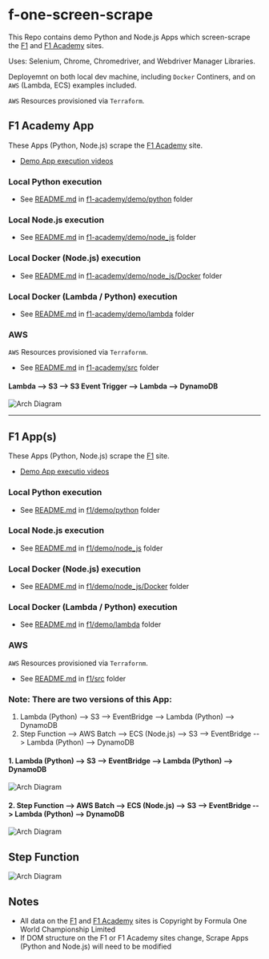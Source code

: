 # f-one-screen-scrape
This Repo contains demo Python and Node.js Apps which screen-scrape the [F1](https://www.formula1.com/) and [F1 Academy](https://www.f1academy.com/) sites. 

Uses: Selenium, Chrome, Chromedriver, and Webdriver Manager Libraries. 

Deployemnt on both local dev machine, including ```Docker``` Continers, and on ```AWS``` (Lambda, ECS) examples included.

```AWS``` Resources provisioned via ```Terraform```.


## F1 Academy App 
These Apps (Python, Node.js) scrape the [F1 Academy](https://www.f1academy.com/) site.

- [Demo App execution videos](demo_vids)

### Local Python execution
- See [README.md](f1-academy/demo/python) in [f1-academy/demo/python](f1-academy/demo/python) folder

### Local Node.js execution
- See [README.md](f1-academy/demo/node_js) in [f1-academy/demo/node_js](f1-academy/demo/node_js) folder

### Local Docker (Node.js) execution
- See [README.md](f1-academy/demo/node_js/Docker) in [f1-academy/demo/node_js/Docker](f1-academy/demo/node_js/Docker) folder

### Local Docker (Lambda / Python) execution
- See [README.md](f1-academy/demo/lambda) in [f1-academy/demo/lambda](f1-academy/demo/lambda) folder


### AWS
```AWS``` Resources provisioned via ```Terrafornm```.

- See [README.md](f1-academy/src) in [f1-academy/src](f1-academy/src) folder

#### Lambda --> S3 --> S3 Event Trigger --> Lambda -->  DynamoDB
![Arch Diagram](img/f1_academy_arch_diagram.png?raw=true "Arch Diagram")

<hr />

## F1 App(s)
These Apps (Python, Node.js) scrape the [F1](https://www.formula1.com/) site.

- [Demo App executio videos](demo_vids)

### Local Python execution
- See [README.md](f1/demo/python) in [f1/demo/python](f1/demo/python) folder

### Local Node.js execution
- See [README.md](f1/demo/node_js) in [f1/demo/node_js](f1/demo/node_js) folder

### Local Docker (Node.js) execution
- See [README.md](f1/demo/node_js/Docker) in [f1/demo/node_js/Docker](f1/demo/node_js/Docker) folder

### Local Docker (Lambda / Python) execution
- See [README.md](f1/demo/lambda) in [f1/demo/lambda](f1/demo/lambda) folder


### AWS
```AWS``` Resources provisioned via ```Terrafornm```.

- See [README.md](f1/src) in [f1/src](f1/src) folder
### Note: There are two versions of this App:
1. Lambda (Python) --> S3 --> EventBridge --> Lambda (Python) --> DynamoDB
2. Step Function --> AWS Batch -->  ECS  (Node.js) --> S3 --> EventBridge --> Lambda (Python) --> DynamoDB

#### 1. Lambda (Python) --> S3 --> EventBridge --> Lambda (Python) --> DynamoDB
![Arch Diagram](img/f1_arch_diagram_1.png?raw=true "Arch Diagram")

#### 2. Step Function --> AWS Batch -->  ECS  (Node.js) --> S3 --> EventBridge --> Lambda (Python) --> DynamoDB
![Arch Diagram](img/f1_arch_diagram_2.png?raw=true "Arch Diagram")

## Step Function
![Arch Diagram](img/f1_step_function.png?raw=true "Step Function")


## Notes
- All data on the [F1](https://www.formula1.com/) and [F1 Academy](https://www.f1academy.com/) sites is Copyright by Formula One World Championship Limited
- If DOM structure on the F1 or F1 Academy sites change, Scrape Apps (Python and Node.js) will need to be modified
